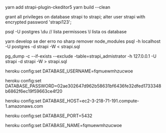 yarn add strapi-plugin-ckeditor5
yarn build --clean

grant all privileges on database strapi to strapi;
alter user strapi with encrypted password 'strapi123';

psql -U postgres
\du // lista permissoes
\l lista os database

yarn develop se der erro no sharp remover node_modules
psql -h localhost -U postgres -d strapi -W < strapi.sql

pg_dump -c --if-exists --exclude
-table=strapi_admistrator -h 127.0.0.1 -U strapi -d strapi -W > strapi.sql


heroku config:set DATABASE_USERNAME=fqmuewmhzucwoe

heroku config:set DATABASE_PASSWORD=02ae302647d962b58631bf6436fe32dfed1733348b6862f6ec19f59663ce4f20

heroku config:set DATABASE_HOST=ec2-3-218-71-191.compute-1.amazonaws.com

heroku config:set DATABASE_PORT=5432

heroku config:set DATABASE_NAME=fqmuewmhzucwoe
